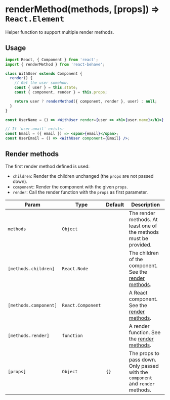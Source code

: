 # renderMethod(methods, [props]) ⇒ `React.Element`

Helper function to support multiple render methods.

## Usage

```jsx
import React, { Component } from 'react';
import { renderMethod } from 'react-behave';

class WithUser extends Component {
  render() {
    // Get the user somehow.
    const { user } = this.state;
    const { component, render } = this.props;

    return user ? renderMethod({ component, render }, user) : null;
  }
}

const UserName = () => <WithUser render={user => <h1>{user.name}</h1>} />;

// If `user.email` exists:
const Email = ({ email }) => <span>{email}</span>;
const UserEmail = () => <WithUser component={Email} />;
```

## Render methods

The first render method defined is used:

- `children`: Render the children unchanged (the `props` are not passed down).
- `component`: Render the component with the given `props`.
- `render`: Call the render function with the `props` as first parameter.

| Param                 | Type              | Default | Description                                                                    |
| --------------------- | ----------------- | ------- | ------------------------------------------------------------------------------ |
| `methods`             | `Object`          |         | The render methods. At least one of the methods must be provided.              |
| `[methods.children]`  | `React.Node`      |         | The children of the component. See the [render methods](#render-methods).      |
| `[methods.component]` | `React.Component` |         | A React component. See the [render methods](#render-methods).                  |
| `[methods.render]`    | `function`        |         | A render function. See the [render methods](#render-methods).                  |
| `[props]`             | `Object`          | `{}`    | The props to pass down. Only passed with the `component` and `render` methods. |
